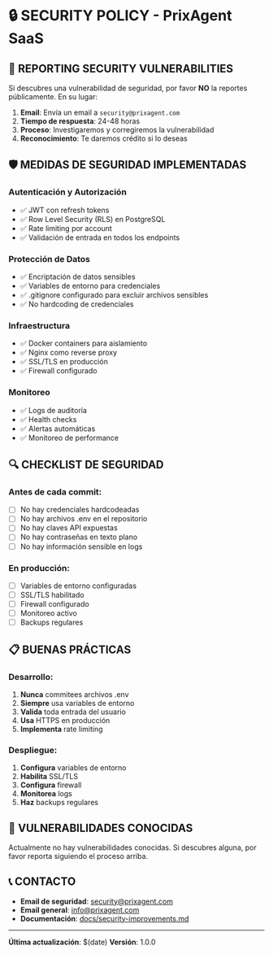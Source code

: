 # 🔒 SECURITY POLICY - PrixAgent SaaS

## 🚨 REPORTING SECURITY VULNERABILITIES

Si descubres una vulnerabilidad de seguridad, por favor **NO** la reportes públicamente. En su lugar:

1. **Email**: Envía un email a `security@prixagent.com`
2. **Tiempo de respuesta**: 24-48 horas
3. **Proceso**: Investigaremos y corregiremos la vulnerabilidad
4. **Reconocimiento**: Te daremos crédito si lo deseas

## 🛡️ MEDIDAS DE SEGURIDAD IMPLEMENTADAS

### **Autenticación y Autorización**

- ✅ JWT con refresh tokens
- ✅ Row Level Security (RLS) en PostgreSQL
- ✅ Rate limiting por account
- ✅ Validación de entrada en todos los endpoints

### **Protección de Datos**

- ✅ Encriptación de datos sensibles
- ✅ Variables de entorno para credenciales
- ✅ .gitignore configurado para excluir archivos sensibles
- ✅ No hardcoding de credenciales

### **Infraestructura**

- ✅ Docker containers para aislamiento
- ✅ Nginx como reverse proxy
- ✅ SSL/TLS en producción
- ✅ Firewall configurado

### **Monitoreo**

- ✅ Logs de auditoría
- ✅ Health checks
- ✅ Alertas automáticas
- ✅ Monitoreo de performance

## 🔍 CHECKLIST DE SEGURIDAD

### **Antes de cada commit:**

- [ ] No hay credenciales hardcodeadas
- [ ] No hay archivos .env en el repositorio
- [ ] No hay claves API expuestas
- [ ] No hay contraseñas en texto plano
- [ ] No hay información sensible en logs

### **En producción:**

- [ ] Variables de entorno configuradas
- [ ] SSL/TLS habilitado
- [ ] Firewall configurado
- [ ] Monitoreo activo
- [ ] Backups regulares

## 📋 BUENAS PRÁCTICAS

### **Desarrollo:**

1. **Nunca** commitees archivos .env
2. **Siempre** usa variables de entorno
3. **Valida** toda entrada del usuario
4. **Usa** HTTPS en producción
5. **Implementa** rate limiting

### **Despliegue:**

1. **Configura** variables de entorno
2. **Habilita** SSL/TLS
3. **Configura** firewall
4. **Monitorea** logs
5. **Haz** backups regulares

## 🚨 VULNERABILIDADES CONOCIDAS

Actualmente no hay vulnerabilidades conocidas. Si descubres alguna, por favor reporta siguiendo el proceso arriba.

## 📞 CONTACTO

- **Email de seguridad**: security@prixagent.com
- **Email general**: info@prixagent.com
- **Documentación**: [docs/security-improvements.md](docs/security-improvements.md)

---

**Última actualización**: $(date)
**Versión**: 1.0.0
